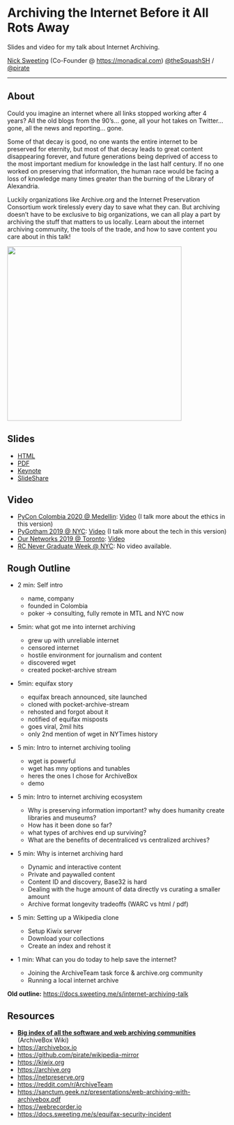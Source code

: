 # Archiving the Internet Before it All Rots Away

Slides and video for my talk about Internet Archiving.

[Nick Sweeting](https://docs.sweeting.me/s/blog) (Co-Founder @ https://monadical.com)
[@theSquashSH](https://twitter.com/theSquashSH) / [@pirate](https://github.com/pirate)

---

## About

Could you imagine an internet where all links stopped working after 4 years? All the old blogs from the 90’s… gone, all your hot takes on Twitter… gone, all the news and reporting… gone.

Some of that decay is good, no one wants the entire internet to be preserved for eternity, but most of that decay leads to great content disappearing forever, and future generations being deprived of access to the most important medium for knowledge in the last half century. If no one worked on preserving that information, the human race would be facing a loss of knowledge many times greater than the burning of the Library of Alexandria.

Luckily organizations like Archive.org and the Internet Preservation Consortium work tirelessly every day to save what they can. But archiving doesn’t have to be exclusive to big organizations, we can all play a part by archiving the stuff that matters to us locally. Learn about the internet archiving community, the tools of the trade, and how to save content you care about in this talk!

<a href="https://www.youtube.com/watch?v=7eoz_EU6-wQ"><img src="https://i.imgur.com/X7j5H5H.jpg" width="400px"/></a>

## Slides

- [HTML](https://pirate.github.io/internet-archiving-talk/Archiving%20Talk%20Long/assets/player/KeynoteDHTMLPlayer.html)
- [PDF](https://pirate.github.io/internet-archiving-talk/Archiving%20Talk%20Long.pdf)
- [Keynote](https://github.com/pirate/internet-archiving-talk/raw/master/Archiving%20Talk%20PyCon%20Colombia%202020.key)
- [SlideShare](https://www.slideshare.net/NickSweeting1/archiving-the-internet-before-it-all-rots-away-229406385)

## Video

- [PyCon Colombia 2020 @ Medellin](https://2020.pycon.co/en/talks/5/): [Video](https://www.youtube.com/watch?v=LZ7TNQjG74g) (I talk more about the ethics in this version)
- [PyGotham 2019 @ NYC](https://2019.pygotham.org/talks/archiving-the-internet-before-it-all-rots-away/): [Video](https://www.youtube.com/watch?v=7eoz_EU6-wQ) (I talk more about the tech in this version)
- [Our Networks 2019 @ Toronto](https://ournetworks.ca/program/#mesh-lightning-talks): [Video](https://www.youtube.com/watch?v=ZYPA_jDAxJY)
- [RC Never Graduate Week @ NYC](https://recurse.com): No video available.

## Rough Outline

- 2 min: Self intro
    - name, company
    - founded in Colombia
    - poker -> consulting, fully remote in MTL and NYC now

- 5min: what got me into internet archiving
    - grew up with unreliable internet
    - censored internet
    - hostile environment for journalism and content
    - discovered wget
    - created pocket-archive stream

- 5min: equifax story
    - equifax breach announced, site launched
    - cloned with pocket-archive-stream
    - rehosted and forgot about it
    - notified of equifax misposts
    - goes viral, 2mil hits
    - only 2nd mention of wget in NYTimes history

- 5 min: Intro to internet archiving tooling
    - wget is powerful
    - wget has mny options and tunables
    - heres the ones I chose for ArchiveBox
    - demo
    
- 5 min: Intro to internet archiving ecosystem
    - Why is preserving information important? why does humanity create libraries and museums?
    - How has it been done so far?
    - what types of archives end up surviving?
    - What are the benefits of decentraliced vs centralized archives?
    
- 5 min: Why is internet archiving hard
    - Dynamic and interactive content
    - Private and paywalled content
    - Content ID and discovery, Base32 is hard
    - Dealing with the huge amount of data directly vs curating a smaller amount
    - Archive format longevity tradeoffs (WARC vs html / pdf)

- 5 min: Setting up a Wikipedia clone
    - Setup Kiwix server
    - Download your collections
    - Create an index and rehost it

- 1 min: What can you do today to help save the internet?
    - Joining the ArchiveTeam task force & archive.org community
    - Running a local internet archive

**Old outline:**
https://docs.sweeting.me/s/internet-archiving-talk

## Resources

- **[Big index of all the software and web archiving communities](https://github.com/pirate/ArchiveBox/wiki/Web-Archiving-Community)** (ArchiveBox Wiki)
- https://archivebox.io
- https://github.com/pirate/wikipedia-mirror
- https://kiwix.org
- https://archive.org
- https://netpreserve.org
- https://reddit.com/r/ArchiveTeam
- https://sanctum.geek.nz/presentations/web-archiving-with-archivebox.pdf
- https://webrecorder.io
- https://docs.sweeting.me/s/equifax-security-incident
